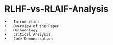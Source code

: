 # RLHF-vs-RLAIF-Analysis

	•	Introduction
	•	Overview of the Paper
	•	Methodology
	•	Critical Analysis
	•	Code Demonstration
